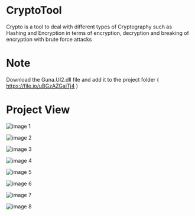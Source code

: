 # CryptoTool
Crypto is a tool to deal with different types of Cryptography such as Hashing and Encryption in terms of encryption, decryption and breaking of encryption with brute force attacks

# Note
Download the Guna.UI2.dll file and add it to the project folder ( https://file.io/uBGzAZGaiTj4 )

# Project View

![image 1](https://k.top4top.io/p_2558ljcyu1.png)

![image 2](https://c.top4top.io/p_2558edp7o1.jpg)

![image 3](https://b.top4top.io/p_2558pv5ga1.jpg)

![image 4](https://l.top4top.io/p_2558wbhwh1.jpg)

![image 5](https://a.top4top.io/p_2558mp6551.jpg)

![image 6](https://k.top4top.io/p_25587pge61.jpg)

![image 7](https://j.top4top.io/p_2558nsmoo1.jpg)

![image 8](https://i.top4top.io/p_2558lttta1.jpg)
